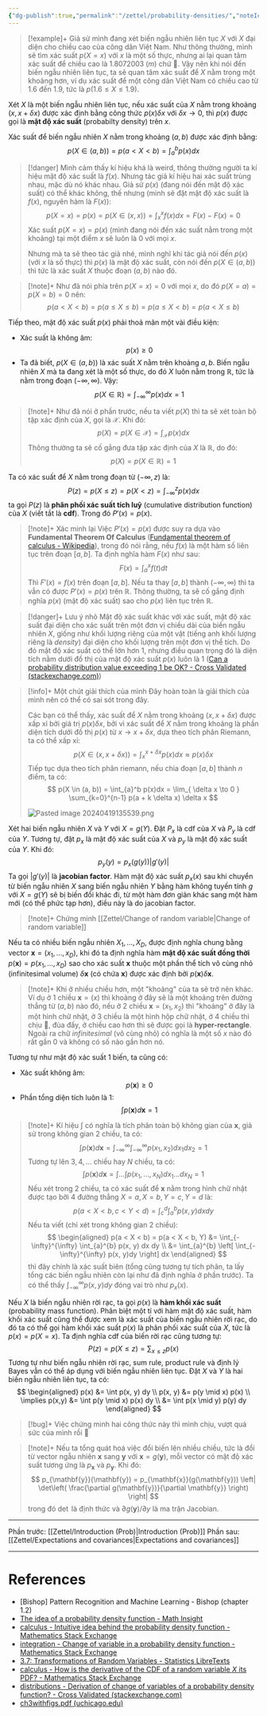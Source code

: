 ```yaml
---
{"dg-publish":true,"permalink":"/zettel/probability-densities/","noteIcon":"📝","created":"2024-04-19T10:19:39.732+07:00","updated":"2024-04-25T16:35:57.520+07:00"}
---
```


>[!example]+
>Giả sử mình đang xét biến ngẫu nhiên liên tục $X$ với $X$ đại diện cho chiều cao của công dân Việt Nam. Như thông thường, mình sẽ tìm xác suất $p(X = x)$ với $x$ là một số thực, nhưng ai lại quan tâm xác suất để chiều cao là $1.8072003 \hspace{3pt} (m)$ chứ 🥲. Vậy nên khi nói đến biến ngẫu nhiên liên tục, ta sẽ quan tâm xác suất để $X$ nằm trong một khoảng hơn, ví dụ xác suất để một công dân Việt Nam có chiều cao từ $1.6$ đến $1.9$, tức là $p(1.6 \leq X \leq 1.9)$. 

Xét $X$ là một biến ngẫu nhiên liên tục, nếu xác suất của $X$ nằm trong khoảng $(x, x + \delta x)$ được xác định bằng công thức $p(x)\delta x$ với $\delta x \to 0$, thì $p(x)$ được gọi là **mật độ xác suất** (probabilty density) trên $x$.

Xác suất để biến ngẫu nhiên $X$ nằm trong khoảng $(a, b)$ được xác định bằng:
$$
p(X \in (a, b)) = p(a < X < b) = \int_{a}^{b} p(x)dx
$$
>[!danger]
>Mình cảm thấy kí hiệu khá là weird, thông thường người ta kí hiệu mật độ xác suất là $f(x)$. Nhưng tác giả kí hiệu hai xác suất trùng nhau, mặc dù nó khác nhau. Giả sử $p(x)$ (đang nói đến mật độ xác suất) có thể khác không, thế nhưng (mình sẽ đặt mật độ xác suất là $f(x)$, nguyên hàm là $F(x)$):
>$$
p(X = x) = p(x) = p(X \in (x, x)) = \int_{x}^x f(x)dx = F(x) - F(x) = 0
>$$
>Xác suất $p(X = x) = p(x)$ (mình đang nói đến xác suất nằm trong một khoảng) tại một điểm $x$ sẽ luôn là $0$ với mọi $x$.
>
>Nhưng mà ta sẽ theo tác giả nhé, mình nghĩ khi tác giả nói đến $p(x)$ (với $x$ là số thực) thì $p(x)$ là mật độ xác suất, còn nói đến $p(X \in (a, b))$ thì tức là xác suất $X$ thuộc đoạn $(a, b)$ nào đó.

>[!note]+
>Như đã nói phía trên $p(X = x) = 0$ với mọi $x$, do đó $p(X = a) = p(X = b) = 0$ nên:
>$$
p(a < X < b) = p(a \leq X \leq b) = p(a \leq X < b) = p(a < X \leq b)
>$$

Tiếp theo, mật độ xác suất $p(x)$ phải thoả mãn một vài điều kiện:
- Xác suất là không âm:
$$
p(x) \geq 0
$$
- Ta đã biết, $p(X \in (a, b))$ là xác suất $X$ nằm trên khoảng $a, b$. Biến ngẫu nhiên $X$ mà ta đang xét là một số thực, do đó $X$ luôn nằm trong $\mathbb{R}$, tức là nằm trong đoạn $(-\infty, \infty)$. Vậy:
$$
p(X \in \mathbb{R}) = \int_{-\infty}^{\infty} p(x)dx = 1
$$
>[!note]+
>Như đã nói ở phần trước, nếu ta viết $p(X)$ thì ta sẽ xét toàn bộ tập xác định của $X$, gọi là $\mathcal{X}$. Khi đó:
>$$
>p(X) = p(X \in \mathcal{X}) = \int_{\mathcal{X}} p(x)dx
>$$
>Thông thường ta sẽ cố gắng đưa tập xác định của $X$ là $\mathbb{R}$, do đó:
>$$
p(X) = p(X \in \mathbb{R}) = 1
>$$

Ta có xác suất để $X$ nằm trong đoạn từ $(-\infty, z)$ là:
$$
P(z) = p(X \leq z) =  p(X < z) = \int_{-\infty}^z p(x)dx
$$
ta gọi $P(z)$ là **phân phối xác suất tích luỹ** (cumulative distribution function) của $X$ (viết tắt là **cdf**). Trong đó $P'(x) = p(x)$.

>[!note]+ Xác minh lại
>Việc $P'(x) = p(x)$ được suy ra dựa vào **Fundamental Theorem Of Calculus** ([Fundamental theorem of calculus - Wikipedia](https://en.wikipedia.org/wiki/Fundamental_theorem_of_calculus#:~:text=The%20fundamental%20theorem%20of%20calculus,cumulative%20effect%20of%20small%20contributions)), trong đó nói rằng, nếu $f(x)$ là một hàm số liên tục trên đoạn $[a, b]$. Ta định nghĩa hàm $F(x)$ như sau:
>$$
>F(x) = \int_{a}^x f(t)dt
>$$
>Thì $F'(x) = f(x)$ trên đoạn $[a,b]$. Nếu ta thay $[a, b]$ thành $(-\infty, \infty)$ thì ta vẫn có được $P'(x) = p(x)$ trên $\mathbb{R}$. Thông thường, ta sẽ cố gắng định nghĩa $p(x)$ (mật độ xác suất) sao cho $p(x)$ liên tục trên $\mathbb{R}$. 

>[!danger]+ Lưu ý nhỏ
>Mật độ xác suất khác với xác suất, mật độ xác suất đại diện cho xác suất trên một đơn vị chiều dài của biến ngẫu nhiên $X$, giống như khối lượng riêng của một vật (tiếng anh khối lượng riêng là *density*) đại diện cho khối lượng trên một đơn vị thể tích. Do đó mật độ xác suất có thể lớn hơn $1$, nhưng điều quan trọng đó là diện tích nằm dưới đồ thị của mật độ xác suất $p(x)$ luôn là $1$ ([Can a probability distribution value exceeding 1 be OK? - Cross Validated (stackexchange.com)](https://stats.stackexchange.com/questions/4220/can-a-probability-distribution-value-exceeding-1-be-ok/4223#4223)) 

>[!info]+ Một chút giải thích của mình
>Đây hoàn toàn là giải thích của mình nên có thể có sai sót trong đây.
>
>Các bạn có thể thấy, xác suất để $X$ nằm trong khoảng $(x, x + \delta x)$ được xấp xỉ bởi giá trị $p(x)\delta x$, bởi vì xác suất để $X$ nằm trong khoảng là phần diện tích dưới đồ thị $p(x)$ từ $x \to x + \delta x$, dựa theo tích phân Riemann, ta có thể xấp xỉ:
>$$
p(X \in (x , x+ \delta x)) = \int_{x}^{x + \delta x}p(x) dx \approx p(x)\delta x
>$$
>Tiếp tục dựa theo tích phân riemann, nếu chia đoạn $[a, b]$ thành $n$ điểm, ta có:
> $$
p(X \in (a, b)) = \int_{a}^b p(x)dx = \lim_{ \delta x \to 0 } \sum_{k=0}^{n-1} p(a + k \delta x) \delta x
> $$
>
>![Pasted image 20240419135539.png](/img/user/Attachment/Pasted%20image%2020240419135539.png)

 Xét hai biến ngẫu nhiên $X$ và $Y$ với $X = g(Y)$. Đặt $P_{x}$ là cdf của $X$ và $P_y$ là cdf của $Y$. Tương tự, đặt $p_x$ là mật độ xác suất của $X$ và $p_y$ là mật độ xác suất của $Y$. Khi đó:
$$
p_{y}(y) = p_{x}(g(y)) | g'(y) |
$$
Ta gọi $|g'(y)|$ là **jacobian factor**. Hàm mật độ xác suất $p_x(x)$ sau khi chuyển từ biến ngẫu nhiên $X$ sang biến ngẫu nhiên $Y$ bằng hàm không tuyến tính $g$ với $X = g(Y)$ sẽ bị biến đổi khác đi, từ một hàm đơn giản khác sang một hàm mới (có thể phức tạp hơn), điều này là do jacobian factor.

>[!note]+ Chứng minh
>[[Zettel/Change of random variable\|Change of random variable]]

Nếu ta có nhiều biến ngẫu nhiên $X_1, \dots, X_D$, được định nghĩa chung bằng vector $\mathbf{x} = (x_1, \dots, x_D)$, khi đó ta định nghĩa hàm **mật độ xác suất đồng thời** $p(\mathbf{x}) = p(x_1, \dots, x_D)$ sao cho xác suất $\mathbf{x}$ thuộc một phần thể tích vô cùng nhỏ (infinitesimal volume) $\delta \mathbf{x}$ (có chứa $\mathbf{x}$) được xác định bởi $p(\mathbf{x})\delta \mathbf{x}$.

>[!note]+
>Khi ở nhiều chiều hơn, một "khoảng" của ta sẽ trở nên khác. Ví dụ ở 1 chiều $\mathbf{x} = (x)$ thì khoảng ở đây sẽ là một khoảng trên đường thẳng từ $(a, b)$ nào đó, nếu ở 2 chiều $\mathbf{x} = (x_1, x_2)$ thì "khoảng" ở đây là một hình chữ nhật, ở 3 chiều là một hình hộp chữ nhật, ở 4 chiều thì chịu 🥲, đùa đấy, ở chiều cao hơn thì sẽ được gọi là **hyper-rectangle**. Ngoài ra chữ *infinitesimal* (vô cùng nhỏ) có nghĩa là một số $x$ nào đó rất gần $0$ và không có số nào gần hơn nó.

Tương tự như mật độ xác suất 1 biến, ta cũng có:
- Xác suất không âm:
$$
p(\mathbf{x}) \geq 0
$$
- Phần tổng diện tích luôn là $1$:
$$
\int p(\mathbf{x}) d\mathbf{x} = 1
$$

>[!note]+
>Kí hiệu $\int$ có nghĩa là tích phân toàn bộ không gian của $\mathbf{x}$, giả sử trong không gian 2 chiều, ta có:
>$$
\int p(\mathbf{x}) d\mathbf{x} = \int_{-\infty}^{\infty} \int_{-\infty}^{\infty} p(x_{1}, x_{2}) dx_{1} dx_{2} = 1
>$$
>Tương tự lên $3, 4, \dots$ chiều hay $N$ chiều, ta có:
>$$
\int p(\mathbf{x}) d\mathbf{x} = \int \dots \int p(x_{1}, \dots, x_{N}) dx_{1} \dots dx_{N} = 1
>$$
>Nếu xét trong 2 chiều, ta có xác suất để $\mathbf{x}$ nằm trong hình chữ nhật được tạo bởi 4 đường thẳng $X = a, X = b, Y = c, Y = d$ là:
>$$
p(a < X < b, c < Y < d) = \int_{c}^{d} \int_{a}^{b} p(x, y) dx dy
>$$
>Nếu ta viết (chỉ xét trong không gian 2 chiều):
>$$
\begin{aligned}
p(a < X < b) = p(a < X < b, Y) &= \int_{-\infty}^{\infty} \int_{a}^{b} p(x, y) dx dy \\
&= \int_{a}^{b} \left[ \int_{-\infty}^{\infty} p(x, y)dy \right] dx
\end{aligned}
>$$
>thì đây chính là xác suất biên (tổng cũng tương tự tích phân, ta lấy tổng các biến ngẫu nhiên còn lại như đã định nghĩa ở phần trước). Ta có thể thấy $\int_{-\infty}^{\infty} p(x, y)dy$ đóng vai trò như $p_x(x)$.

Nếu $X$ là biến ngẫu nhiên rời rạc, ta gọi $p(x)$ là **hàm khối xác suất** (probability mass function). Phân biệt một tí với hàm mật độ xác suất, hàm khối xác suất cũng thể được xem là xác suất của biến ngẫu nhiên rời rạc, do đó ta có thể gọi hàm khối xác suất $p(x)$ là phân phối xác suất của $X$, tức là $p(x) = p(X = x)$. Ta định nghĩa cdf của biến rời rạc cũng tương tự:
$$
P(z) = p(X \leq z) = \sum_{x \leq z} p(x)
$$
Tương tự như biến ngẫu nhiên rời rạc, sum rule, product rule và định lý Bayes vẫn có thể áp dụng với biến ngẫu nhiên liên tục. Đặt $X$ và $Y$ là hai biến ngẫu nhiên liên tục, ta có:
$$
\begin{aligned}
p(x) &= \int p(x, y) dy \\
p(x, y) &= p(y \mid x) p(x) \\
\implies p(x,y) &= \int p(y \mid x) p(x) dy \\
&= \int p(x \mid y) p(y) dy
\end{aligned}
$$
>[!bug]+
>Việc chứng minh hai công thức này thì mình chịu, vượt quá sức của mình rồi 🥲

>[!note]+ 
>Nếu ta tổng quát hoá việc đổi biến lên nhiều chiều, tức là đổi từ vector ngẫu nhiên $\mathbf{x}$ sang $\mathbf{y}$ với $\mathbf{x} = g(\mathbf{y})$, mỗi vector có mật độ xác suất tương ứng là $p_{\mathbf{x}}$ và $p_{\mathbf{y}}$. Khi đó:
>$$
>p_{\mathbf{y}}(\mathbf{y}) = p_{\mathbf{x}}(g(\mathbf{y})) \left| \det\left( \frac{\partial g(\mathbf{y})}{\partial \mathbf{y}} \right) \right|
>$$
>trong đó $\det$ là định thức và $\partial g(\mathbf{y}) / \partial y$ là ma trận Jacobian.

---

Phần trước: [[Zettel/Introduction (Prob)\|Introduction (Prob)]]
Phần sau: [[Zettel/Expectations and covariances\|Expectations and covariances]]

---
# References

- [Bishop] Pattern Recognition and Machine Learning - Bishop (chapter 1.2)
- [The idea of a probability density function - Math Insight](https://mathinsight.org/probability_density_function_idea)
- [calculus - Intuitive idea behind the probability density function - Mathematics Stack Exchange](https://math.stackexchange.com/questions/709209/intuitive-idea-behind-the-probability-density-function)
- [integration - Change of variable in a probability density function - Mathematics Stack Exchange](https://math.stackexchange.com/questions/1424388/change-of-variable-in-a-probability-density-function)
- [3.7: Transformations of Random Variables - Statistics LibreTexts](https://stats.libretexts.org/Bookshelves/Probability_Theory/Probability_Mathematical_Statistics_and_Stochastic_Processes_(Siegrist)/03%3A_Distributions/3.07%3A_Transformations_of_Random_Variables)
- [calculus - How is the derivative of the CDF of a random variable $X$ its PDF? - Mathematics Stack Exchange](https://math.stackexchange.com/questions/248269/how-is-the-derivative-of-the-cdf-of-a-random-variable-x-its-pdf)
- [distributions - Derivation of change of variables of a probability density function? - Cross Validated (stackexchange.com)](https://stats.stackexchange.com/questions/239588/derivation-of-change-of-variables-of-a-probability-density-function)
- [ch3withfigs.pdf (uchicago.edu)](https://www.stat.uchicago.edu/~stigler/Stat244/ch3withfigs.pdf)
